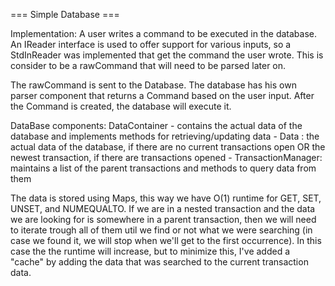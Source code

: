 === Simple Database ===

Implementation:
A user writes a command to be executed in the database. An IReader interface is used to offer support for various inputs,
so a StdInReader was implemented that get the command the user wrote. This is consider to be a rawCommand that will need to
be parsed later on.

The rawCommand is sent to the Database. The database has his own parser component that returns a Command based on the
user input. After the Command is created, the database will execute it.

DataBase components:
DataContainer - contains the actual data of the database and implements methods for retrieving/updating data
    - Data : the actual data of the database, if there are no current transactions open OR the newest transaction, if there are transactions opened
    - TransactionManager: maintains a list of the parent transactions and methods to query data from them


The data is stored using Maps, this way we have O(1) runtime for GET, SET, UNSET, and NUMEQUALTO. If we are in a nested transaction
and the data we are looking for is somewhere in a parent transaction, then we will need to iterate trough all of them util we find or not
what we were searching (in case we found it, we will stop when we'll get to the first occurrence). In this case the the runtime will increase, but
to minimize this, I've added a "cache" by adding the data that was searched to the current transaction data.

